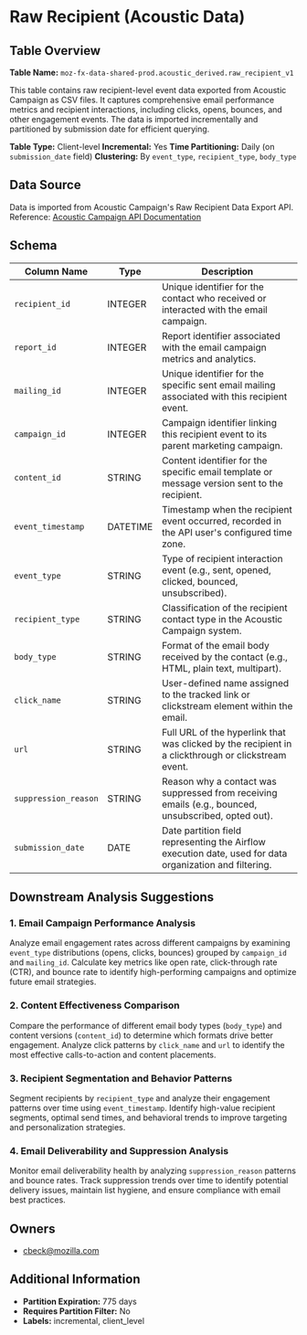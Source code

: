 # Raw Recipient (Acoustic Data)

## Table Overview

**Table Name:** `moz-fx-data-shared-prod.acoustic_derived.raw_recipient_v1`

This table contains raw recipient-level event data exported from Acoustic Campaign as CSV files. It captures comprehensive email performance metrics and recipient interactions, including clicks, opens, bounces, and other engagement events. The data is imported incrementally and partitioned by submission date for efficient querying.

**Table Type:** Client-level
**Incremental:** Yes
**Time Partitioning:** Daily (on `submission_date` field)
**Clustering:** By `event_type`, `recipient_type`, `body_type`

## Data Source

Data is imported from Acoustic Campaign's Raw Recipient Data Export API.
Reference: [Acoustic Campaign API Documentation](https://developer.goacoustic.com/acoustic-campaign/reference/rawrecipientdataexport)

## Schema

| Column Name | Type | Description |
|------------|------|-------------|
| `recipient_id` | INTEGER | Unique identifier for the contact who received or interacted with the email campaign. |
| `report_id` | INTEGER | Report identifier associated with the email campaign metrics and analytics. |
| `mailing_id` | INTEGER | Unique identifier for the specific sent email mailing associated with this recipient event. |
| `campaign_id` | INTEGER | Campaign identifier linking this recipient event to its parent marketing campaign. |
| `content_id` | STRING | Content identifier for the specific email template or message version sent to the recipient. |
| `event_timestamp` | DATETIME | Timestamp when the recipient event occurred, recorded in the API user's configured time zone. |
| `event_type` | STRING | Type of recipient interaction event (e.g., sent, opened, clicked, bounced, unsubscribed). |
| `recipient_type` | STRING | Classification of the recipient contact type in the Acoustic Campaign system. |
| `body_type` | STRING | Format of the email body received by the contact (e.g., HTML, plain text, multipart). |
| `click_name` | STRING | User-defined name assigned to the tracked link or clickstream element within the email. |
| `url` | STRING | Full URL of the hyperlink that was clicked by the recipient in a clickthrough or clickstream event. |
| `suppression_reason` | STRING | Reason why a contact was suppressed from receiving emails (e.g., bounced, unsubscribed, opted out). |
| `submission_date` | DATE | Date partition field representing the Airflow execution date, used for data organization and filtering. |

## Downstream Analysis Suggestions

### 1. Email Campaign Performance Analysis
Analyze email engagement rates across different campaigns by examining `event_type` distributions (opens, clicks, bounces) grouped by `campaign_id` and `mailing_id`. Calculate key metrics like open rate, click-through rate (CTR), and bounce rate to identify high-performing campaigns and optimize future email strategies.

### 2. Content Effectiveness Comparison
Compare the performance of different email body types (`body_type`) and content versions (`content_id`) to determine which formats drive better engagement. Analyze click patterns by `click_name` and `url` to identify the most effective calls-to-action and content placements.

### 3. Recipient Segmentation and Behavior Patterns
Segment recipients by `recipient_type` and analyze their engagement patterns over time using `event_timestamp`. Identify high-value recipient segments, optimal send times, and behavioral trends to improve targeting and personalization strategies.

### 4. Email Deliverability and Suppression Analysis
Monitor email deliverability health by analyzing `suppression_reason` patterns and bounce rates. Track suppression trends over time to identify potential delivery issues, maintain list hygiene, and ensure compliance with email best practices.

## Owners

- cbeck@mozilla.com

## Additional Information

- **Partition Expiration:** 775 days
- **Requires Partition Filter:** No
- **Labels:** incremental, client_level
